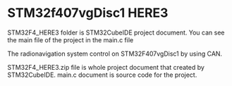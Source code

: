 # STM32f407vgDisc1 HERE3
STM32F4_HERE3 folder is STM32CubeIDE project document. You can see the main file of the project in the main.c file

The radionavigation system control on STM32F407vgDisc1 by using CAN.

STM32F4_HERE3.zip file is whole project document that created by STM32CubeIDE.
main.c document is source code for the project.
